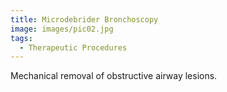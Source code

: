 ```yaml
---
title: Microdebrider Bronchoscopy
image: images/pic02.jpg
tags:
  - Therapeutic Procedures
---
```

Mechanical removal of obstructive airway lesions.
